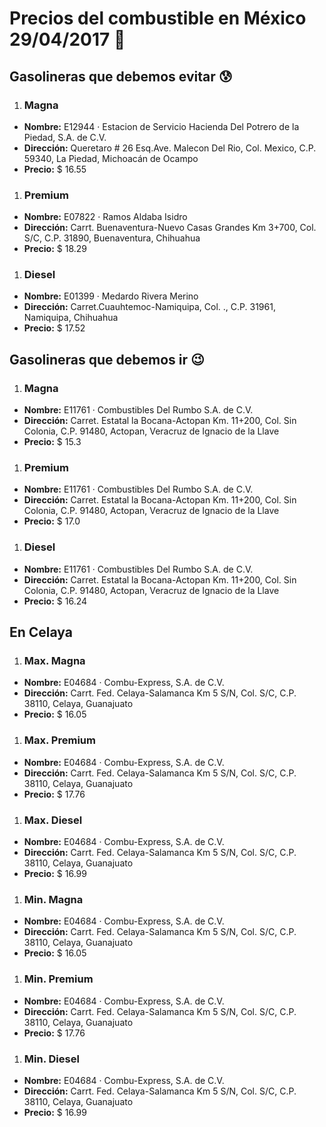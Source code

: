 # Precios del combustible en México 29/04/2017 :car:

## Gasolineras que debemos evitar :cold_sweat:
1. ### Magna
  * **Nombre:** E12944 · Estacion de Servicio Hacienda Del Potrero de la Piedad, S.A. de C.V.
  * **Dirección:** Queretaro # 26 Esq.Ave. Malecon Del Rio, Col. Mexico, C.P. 59340, La Piedad, Michoacán de Ocampo
  * **Precio:** $ 16.55

1. ### Premium
  * **Nombre:** E07822 · Ramos Aldaba Isidro
  * **Dirección:** Carrt. Buenaventura-Nuevo Casas Grandes Km 3+700, Col. S/C, C.P. 31890, Buenaventura, Chihuahua
  * **Precio:** $ 18.29

1. ### Diesel
  * **Nombre:** E01399 · Medardo Rivera Merino
  * **Dirección:** Carret.Cuauhtemoc-Namiquipa, Col. ., C.P. 31961, Namiquipa, Chihuahua
  * **Precio:** $ 17.52


## Gasolineras que debemos ir :wink:
1. ### Magna
  * **Nombre:** E11761 · Combustibles Del Rumbo S.A. de C.V.
  * **Dirección:** Carret. Estatal la Bocana-Actopan Km. 11+200, Col. Sin Colonia, C.P. 91480, Actopan, Veracruz de Ignacio de la Llave
  * **Precio:** $ 15.3

1. ### Premium
  * **Nombre:** E11761 · Combustibles Del Rumbo S.A. de C.V.
  * **Dirección:** Carret. Estatal la Bocana-Actopan Km. 11+200, Col. Sin Colonia, C.P. 91480, Actopan, Veracruz de Ignacio de la Llave
  * **Precio:** $ 17.0

1. ### Diesel
  * **Nombre:** E11761 · Combustibles Del Rumbo S.A. de C.V.
  * **Dirección:** Carret. Estatal la Bocana-Actopan Km. 11+200, Col. Sin Colonia, C.P. 91480, Actopan, Veracruz de Ignacio de la Llave
  * **Precio:** $ 16.24


## En Celaya
1. ### Max. Magna
  * **Nombre:** E04684 · Combu-Express, S.A. de C.V.
  * **Dirección:** Carrt. Fed. Celaya-Salamanca Km 5 S/N, Col. S/C, C.P. 38110, Celaya, Guanajuato
  * **Precio:** $ 16.05

1. ### Max. Premium
  * **Nombre:** E04684 · Combu-Express, S.A. de C.V.
  * **Dirección:** Carrt. Fed. Celaya-Salamanca Km 5 S/N, Col. S/C, C.P. 38110, Celaya, Guanajuato
  * **Precio:** $ 17.76

1. ### Max. Diesel
  * **Nombre:** E04684 · Combu-Express, S.A. de C.V.
  * **Dirección:** Carrt. Fed. Celaya-Salamanca Km 5 S/N, Col. S/C, C.P. 38110, Celaya, Guanajuato
  * **Precio:** $ 16.99
1. ### Min. Magna
  * **Nombre:** E04684 · Combu-Express, S.A. de C.V.
  * **Dirección:** Carrt. Fed. Celaya-Salamanca Km 5 S/N, Col. S/C, C.P. 38110, Celaya, Guanajuato
  * **Precio:** $ 16.05

1. ### Min. Premium
  * **Nombre:** E04684 · Combu-Express, S.A. de C.V.
  * **Dirección:** Carrt. Fed. Celaya-Salamanca Km 5 S/N, Col. S/C, C.P. 38110, Celaya, Guanajuato
  * **Precio:** $ 17.76

1. ### Min. Diesel
  * **Nombre:** E04684 · Combu-Express, S.A. de C.V.
  * **Dirección:** Carrt. Fed. Celaya-Salamanca Km 5 S/N, Col. S/C, C.P. 38110, Celaya, Guanajuato
  * **Precio:** $ 16.99